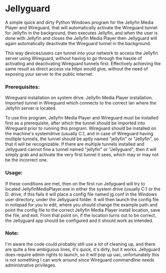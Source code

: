 # Jellyguard
A simple quick and dirty Python Windows program for the Jellyfin Media Player and Wireguard, that will automatically activate the Wireguard tunnel for Jellyfin in the background, then executes Jellyfin, and when the user is done with Jellyfin and closes the Jellyfin Media Player then Jellyguard will again automatically deactivate the Wireguard tunnel in the background.

This way devices/users can tunnel into your network to access the Jellyfin server using Wireguard, without having to go through the hassle of activating and deactivating Wireguard tunnels first.
Effectively achieving the same result as direct access via https would give, without the need of exposing your server to the public internet.


### Prerequisites:
Wireguard installation on system drive.
Jellyfin Media Player installation.
Imported tunnel in Wireguard which connects to the correct lan where the Jellyfin server is located.

To use this program, Jellyfin Media Player and Wireguard must be installed first as a prerequisite, after which the tunnel should be imported into Wireguard prior to running this program.
Wireguard should be installed on the machine's systemdrive (usually C:), and in case of Wireguard having multiple tunnels, the tunnel should be aptly named "jellyfin" or "Jellyfin", so that it will be recognizable.
If there are multiple tunnels installed and Jellyguard cannot fine a tunnel named "jellyfin" or "Jellyguard", then it will simply grab and activate the very first tunnel it sees, which may or may not be the incorrect one.


### Usage:
If these conditions are met, then on the first run Jellyguard will try to located JellyfinMediaPlayer.exe in either the system drive (usually C:) or the D: drive, if this fails it will place a config file named jg.conf in the Windows user directory, under the Jellyguard folder.
It will then launch the config file in notepad for you to edit, where you should change the example path and point the config file to the correct Jellyfin Media Player install location, save the file, and exit.
From that point on, if the location turns out to be correct, the Jellyguard app should be configured and it should work as intended.


### Note:
I'm aware the code could probably still use a lot of cleaning up, and there are quite a few ambiguous lines, it's quick, it's dirty, but it works.
Jellyguard does require admin rights to launch, so it will pop up uac, unfortunately this is not something I can work around since Wireguard commandline needs administrative privileges.
